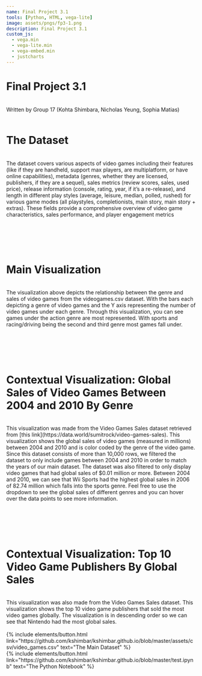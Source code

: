 ```yaml
---
name: Final Project 3.1
tools: [Python, HTML, vega-lite]
image: assets/pngs/fp3-1.png
description: Final Project 3.1
custom_js:
  - vega.min
  - vega-lite.min
  - vega-embed.min
  - justcharts
---
```


# Final Project 3.1 
<br>
Written by Group 17 (Kohta Shimbara, Nicholas Yeung, Sophia Matias)
<br>
<br>

# The Dataset
<br>
The dataset covers various aspects of video games including their features (like if they are handheld, support max players, are multiplatform, or have online capabilities), metadata (genres, whether they are licensed, publishers, if they are a sequel), sales metrics (review scores, sales, used price), release information (console, rating, year, if it’s a re-release), and length in different play styles (average, leisure, median, polled, rushed) for various game modes (all playstyles, completionists, main story, main story + extras). These fields provide a comprehensive overview of video game characteristics, sales performance, and player engagement metrics
<br>
<br>

<vegachart schema-url="{{ site.baseurl }}/assets/json/fp3-1.json" style="width: 100%"></vegachart>
<br>
<br>
<br>

# Main Visualization
<br>
The visualization above depicts the relationship between the genre and sales of video games from the videogames.csv dataset. With the bars each depicting a genre of video games and the Y axis representing the number of video games under each genre. Through this visualization, you can see games under the action genre are most represented. With sports and racing/driving being the second and third genre most games fall under. 
<br>
<br>


<vegachart schema-url="{{ site.baseurl }}/assets/json/fp3-1-con1.json" style="width: 100%"></vegachart>
<br>
<br>
<br>

# Contextual Visualization: Global Sales of Video Games Between 2004 and 2010 By Genre
<br>
This visualization was made from the Video Games Sales dataset retrieved from [this link](https://data.world/sumitrock/video-games-sales). This visualization shows the global sales of video games (measured in millions) between 2004 and 2010 and is color coded by the genre of the video game. Since this dataset consists of more than 10,000 rows, we filtered the dataset to only include games between 2004 and 2010 in order to match the years of our main dataset. The dataset was also filtered to only display video games that had global sales of $0.01 million or more. Between 2004 and 2010, we can see that Wii Sports had the highest global sales in 2006 of 82.74 million which falls into the sports genre. Feel free to use the dropdown to see the global sales of different genres and you can hover over the data points to see more information. 

<br>
<br>

<vegachart schema-url="{{ site.baseurl }}/assets/json/fp3-1-con2.json" style="width: 100%"></vegachart>

<br>
<br>
<br>

# Contextual Visualization: Top 10 Video Game Publishers By Global Sales 
<br>
This visualization was also made from the Video Games Sales dataset. This visualization shows the top 10 video game publishers that sold the most video games globally. The visualization is in descending order so we can see that Nintendo had the most global sales.  

<br>
<br>

<div class="left">
{% include elements/button.html link="https://github.com/kshimbar/kshimbar.github.io/blob/master/assets/csv/video_games.csv" text="The Main Dataset" %}
</div>

<div class="right">
{% include elements/button.html link="https://github.com/kshimbar/kshimbar.github.io/blob/master/test.ipynb" text="The Python Notebook" %}
</div>